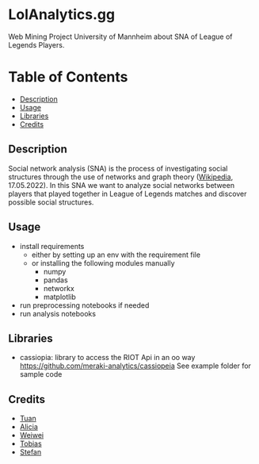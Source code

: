 # LolAnalytics.gg
Web Mining Project University of Mannheim about SNA of League of Legends Players.

# Table of Contents
- [Description](#description)
- [Usage](#usage)
- [Libraries](#libraries)
- [Credits](#credits)


## Description
Social network analysis (SNA) is the process of investigating social structures through the use of networks and graph theory ([Wikipedia]( https://en.wikipedia.org/wiki/Social_network_analysis), 17.05.2022). In this SNA we want to analyze social networks between players that played together in League of Legends matches and discover possible social structures.

## Usage
- install requirements
  - either by setting up an env with the requirement file
  - or installing the following modules manually
    - numpy
    - pandas
    - networkx
    - matplotlib
- run preprocessing notebooks if needed
- run analysis notebooks

## Libraries
- cassiopia: library to access the RIOT Api in an oo way
https://github.com/meraki-analytics/cassiopeia
See example folder for sample code

## Credits
- [Tuan](https://github.com/Deryuu/)
- [Alicia](https://github.com/aboehret/)
- [Weiwei](https://github.com/Weiweihere/)
- [Tobias](https://github.com/tobi-b99/)
- [Stefan](https://github.com/StayFN/)
